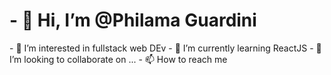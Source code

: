 <h1>- 👋 Hi, I’m @Philama Guardini</h1>
- 👀 I’m interested in fullstack web DEv
- 🌱 I’m currently learning ReactJS
- 💞️ I’m looking to collaborate on ...
- 📫 How to reach me 

<!---
Philama/Philama is a ✨ special ✨ repository because its `README.md` (this file) appears on your GitHub profile.
You can click the Preview link to take a look at your changes.
--->
